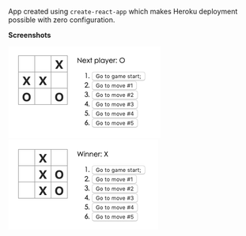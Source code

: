 App created using `create-react-app` which makes Heroku deployment possible with zero configuration.

__Screenshots__

![screenshot1](screenshot1.png)
![screenshot2](screenshot2.png)
